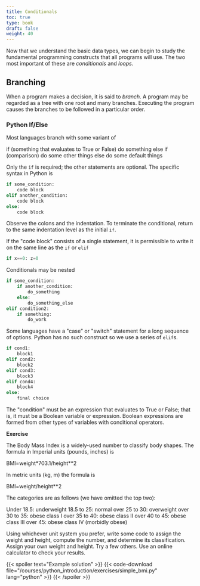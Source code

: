 ```yaml
---
title: Conditionals 
toc: true
type: book
draft: false
weight: 40
---
```


Now that we understand the basic data types, we can begin to study the fundamental programming constructs that all programs will use.  The two most important of these are _conditionals_ and _loops_.

## Branching

When a program makes a decision, it is said to _branch_.  A program may be regarded as a tree with one root and many branches.  Executing the program causes the branches to be followed in a particular order.

### Python If/Else

Most languages branch with some variant of 

if (something that evaluates to True or False) do something
else if (comparison) do some other things
else do some default things

Only the `if` is required; the other statements are optional.  The specific syntax in Python is

```python
if some_condition:
    code block
elif another_condition:
    code block
else:
    code block
```

Observe the colons and the indentation.  To terminate the conditional, return to the same indentation level as the initial `if`.

If the "code block" consists of a single statement, it is permissible to write it on the same line as the `if` or `elif`

```python
if x==0: z=0
```

Conditionals may be nested 

```python
if some_condition:
    if another_condition:
        do_something
    else:
        do_something_else
elif condition2:
    if something:
        do_work
```

Some languages have a "case" or "switch" statement for a long sequence of options.  Python has no such construct so we use a series of `elif`s.

```python
if cond1:
    block1
elif cond2:
    block2
elif cond3:
    block3
elif cond4:
    block4
else:
    final choice
```

The "condition" must be an expression that evaluates to True or False; that is, it must be a Boolean variable or expression.  Boolean expressions are formed from other types of variables with conditional operators.

**Exercise**

The Body Mass Index is a widely-used number to classify body shapes.  The formula in Imperial units (pounds, inches) is

BMI=weight\*703.1/height\*\*2

In metric units (kg, m) the formula is

BMI=weight/height\*\*2

The categories are as follows (we have omitted the top two):

Under 18.5: underweight
18.5 to 25: normal 
over 25 to 30: overweight
over 30 to 35: obese class I
over 35 to 40: obese class II
over 40 to 45: obese class III
over 45: obese class IV (morbidly obese)

Using whichever unit system you prefer, write some code to assign the weight and height, compute the number, and determine its classification.  Assign your own weight and height.  Try a few others.  Use an online calculator to check your results.

{{< spoiler text="Example solution" >}}
{{< code-download file="/courses/python_introduction/exercises/simple_bmi.py" lang="python" >}}
{{< /spoiler >}}
